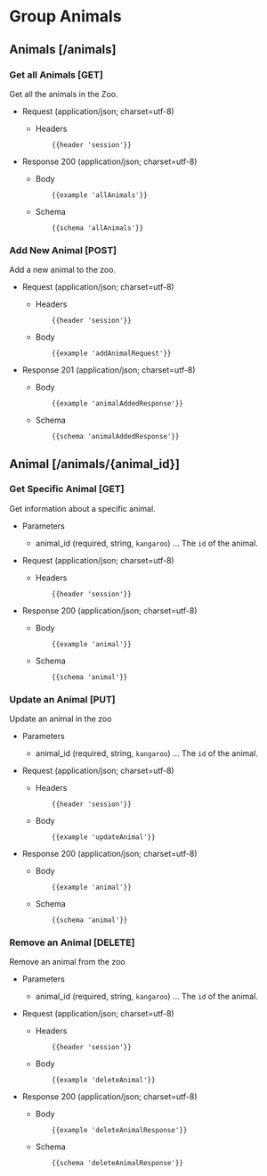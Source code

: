 # Group Animals

## Animals [/animals]

### Get all Animals [GET]
Get all the animals in the Zoo.

+ Request (application/json; charset=utf-8)

  + Headers

            {{header 'session'}}

+ Response 200 (application/json; charset=utf-8)

  + Body

            {{example 'allAnimals'}}

  + Schema

            {{schema 'allAnimals'}}

### Add New Animal [POST]
Add a new animal to the zoo.

+ Request (application/json; charset=utf-8)

  + Headers

            {{header 'session'}}

  + Body

            {{example 'addAnimalRequest'}}

+ Response 201 (application/json; charset=utf-8)

  + Body

            {{example 'animalAddedResponse'}}

  + Schema

            {{schema 'animalAddedResponse'}}

## Animal [/animals/{animal_id}]

### Get Specific Animal [GET]
Get information about a specific animal.

+ Parameters

  + animal_id (required, string, `kangaroo`) ... The `id` of the animal.

+ Request (application/json; charset=utf-8)

  + Headers

            {{header 'session'}}

+ Response 200 (application/json; charset=utf-8)

  + Body

            {{example 'animal'}}

  + Schema

            {{schema 'animal'}}


### Update an Animal [PUT]
Update an animal in the zoo

+ Parameters

  + animal_id (required, string, `kangaroo`) ... The `id` of the animal.

+ Request (application/json; charset=utf-8)

  + Headers

            {{header 'session'}}

  + Body

            {{example 'updateAnimal'}}

+ Response 200 (application/json; charset=utf-8)

  + Body

            {{example 'animal'}}

  + Schema

            {{schema 'animal'}}

### Remove an Animal [DELETE]
Remove an animal from the zoo

+ Parameters

  + animal_id (required, string, `kangaroo`) ... The `id` of the animal.

+ Request (application/json; charset=utf-8)

  + Headers

            {{header 'session'}}

  + Body

            {{example 'deleteAnimal'}}

+ Response 200 (application/json; charset=utf-8)

  + Body

            {{example 'deleteAnimalResponse'}}

  + Schema

            {{schema 'deleteAnimalResponse'}}
